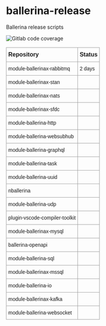 # ballerina-release
Ballerina release scripts


<img alt="Gitlab code coverage" src="https://img.shields.io/gitlab/coverage/Chamodii/ballerina-release/master">

<style type="text/css">
.tg  {border-collapse:collapse;border-spacing:0;}
.tg td{border-color:black;border-style:solid;border-width:1px;font-family:Arial, sans-serif;font-size:14px;
  overflow:hidden;padding:10px 5px;word-break:normal;}
.tg th{border-color:black;border-style:solid;border-width:1px;font-family:Arial, sans-serif;font-size:14px;
  font-weight:normal;overflow:hidden;padding:10px 5px;word-break:normal;}
.tg .tg-2fdn{border-color:#9b9b9b;text-align:left;vertical-align:top}
.tg .tg-a6va{border-color:#9b9b9b;font-size:16px;font-weight:bold;text-align:left;vertical-align:top}
</style>
<table class="tg">
<thead>
  <tr>
    <th class="tg-a6va">Repository</th>
    <th class="tg-a6va">Status</th>
  </tr>
</thead>
<tbody>
  <tr>
    <td class="tg-2fdn">module-ballerinax-rabbitmq</td>
    <td class="tg-2fdn">2 days</td>
  </tr>
  <tr>
    <td class="tg-2fdn">module-ballerinax-stan</td>
    <td class="tg-2fdn"></td>
  </tr>
  <tr>
    <td class="tg-2fdn">module-ballerinax-nats</td>
    <td class="tg-2fdn"></td>
  </tr>
  <tr>
    <td class="tg-2fdn">module-ballerinax-sfdc</td>
    <td class="tg-2fdn"></td>
  </tr>
  <tr>
    <td class="tg-2fdn">module-ballerina-http</td>
    <td class="tg-2fdn"></td>
  </tr>
  <tr>
    <td class="tg-2fdn">module-ballerina-websubhub</td>
    <td class="tg-2fdn"></td>
  </tr>
  <tr>
    <td class="tg-2fdn">module-ballerina-graphql</td>
    <td class="tg-2fdn"></td>
  </tr>
  <tr>
    <td class="tg-2fdn">module-ballerina-task</td>
    <td class="tg-2fdn"></td>
  </tr>
  <tr>
    <td class="tg-2fdn">module-ballerina-uuid</td>
    <td class="tg-2fdn"></td>
  </tr>
  <tr>
    <td class="tg-2fdn">nballerina</td>
    <td class="tg-2fdn"></td>
  </tr>
  <tr>
    <td class="tg-2fdn">module-ballerina-udp</td>
    <td class="tg-2fdn"></td>
  </tr>
  <tr>
    <td class="tg-2fdn">plugin-vscode-compiler-toolkit</td>
    <td class="tg-2fdn"></td>
  </tr>
  <tr>
    <td class="tg-2fdn">module-ballerinax-mysql</td>
    <td class="tg-2fdn"></td>
  </tr>
  <tr>
    <td class="tg-2fdn">ballerina-openapi</td>
    <td class="tg-2fdn"></td>
  </tr>
  <tr>
    <td class="tg-2fdn">module-ballerina-sql</td>
    <td class="tg-2fdn"></td>
  </tr>
  <tr>
    <td class="tg-2fdn">module-ballerinax-mssql</td>
    <td class="tg-2fdn"></td>
  </tr>
  <tr>
    <td class="tg-2fdn">module-ballerina-io</td>
    <td class="tg-2fdn"></td>
  </tr>
  <tr>
    <td class="tg-2fdn">module-ballerinax-kafka</td>
    <td class="tg-2fdn"></td>
  </tr>
  <tr>
    <td class="tg-2fdn">module-ballerina-websocket</td>
    <td class="tg-2fdn"></td>
  </tr>
</tbody>
</table>
